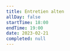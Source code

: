 ```yaml
---
title: Entretien alten
allDay: false
startTime: 18:00
endTime: 19:00
date: 2023-02-21
completed: null
---
```

